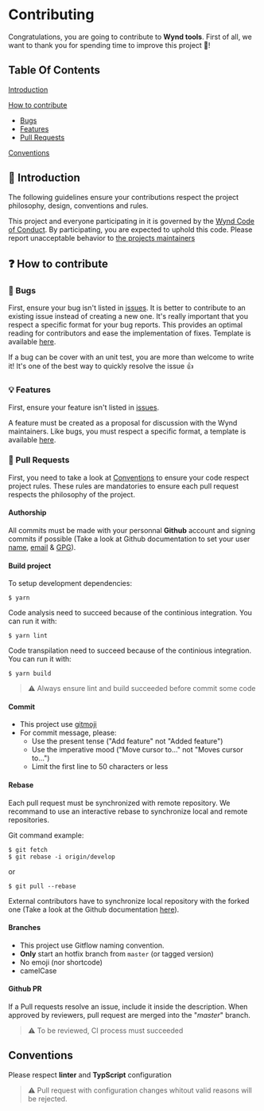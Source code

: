 # Contributing

Congratulations, you are going to contribute to **Wynd tools**.
First of all, we want to thank you for spending time to improve this project 🙏!

## Table Of Contents

[Introduction](#introduction)

[How to contribute](#how-to-contribute)

* [Bugs](#bugs)
* [Features](#features)
* [Pull Requests](#pull-requests)

[Conventions](#conventions)

## <a id="introduction"></a>🏁 Introduction

The following guidelines ensure your contributions respect the project philosophy, design, conventions and rules.

This project and everyone participating in it is governed by the [Wynd Code of Conduct](/CODE_OF_CONDUCT.md). By participating, you are
expected to uphold this code. Please report unacceptable behavior to [the projects maintainers](mailto:wynd-lab@wynd.eu)

## <a id="how-to-contribute"></a>❓ How to contribute

### <a id="bugs"></a>🐛 Bugs

First, ensure your bug isn't listed in [issues](https://github.com/Wynd-Lab/wynd-tools/issues). It is better to contribute to an existing issue instead of creating a new one. It's really important that you respect a specific format for your bug reports. This provides an optimal reading for contributors and ease the implementation of fixes. Template is available [here](/.github/ISSUE_TEMPLATE/bug_report.md).

If a bug can be cover with an unit test, you are more than welcome to write it! It's one of the best way to quickly resolve the issue 👍

### <a id="features"></a>💡 Features

First, ensure your feature isn't listed in [issues](https://github.com/Wynd-Lab/wynd-tools/issues).

A feature must be created as a proposal for discussion with the Wynd maintainers. Like bugs, you must respect a specific format, a template is available [here](/.github/ISSUE_TEMPLATE/feature_request.md).


### <a id="pull-requests"></a>🎁 Pull Requests

First, you need to take a look at [Conventions](#conventions) to ensure your code respect project rules. These rules are mandatories to ensure each pull request respects the philosophy of the project.

#### Authorship

All commits must be made with your personnal **Github** account and signing commits if possible (Take a look at Github documentation to set your user [name](https://help.github.com/articles/setting-your-username-in-git/), [email](https://help.github.com/articles/setting-your-email-in-git/) & [GPG](https://help.github.com/articles/signing-commits-using-gpg/)).

#### Build project

To setup development dependencies:

```
$ yarn
```

Code analysis need to succeed because of the continious integration. You can run it with:

```
$ yarn lint
```

Code transpilation need to succeed because of the continious integration. You can run it with:

```
$ yarn build
```

> ⚠️ Always ensure lint and build succeeded before commit some code

#### Commit

- This project use [gitmoji](https://github.com/carloscuesta/gitmoji)
- For commit message, please:
    - Use the present tense ("Add feature" not "Added feature")
    - Use the imperative mood ("Move cursor to..." not "Moves cursor to...")
    - Limit the first line to 50 characters or less

#### Rebase

Each pull request must be synchronized with remote repository. We recommand to use an interactive rebase to synchronize local and remote repositories.

Git command example:

```
$ git fetch
$ git rebase -i origin/develop
```

or

```
$ git pull --rebase
```

External contributors have to synchronize local repository with the forked one (Take a look at the Github documentation [here](https://help.github.com/articles/syncing-a-fork/)).

#### Branches

- This project use Gitflow naming convention.
- **Only** start an hotfix branch from `master` (or tagged version)
- No emoji (nor shortcode)
- camelCase

#### Github PR

If a Pull requests resolve an issue, include it inside the description. When approved by reviewers, pull request are merged into the "_master_" branch.

> ⚠️ To be reviewed, CI process must succeeded

## <a id="conventions"></a>Conventions

Please respect **linter** and **TypScript** configuration

> ⚠️ Pull request with configuration changes whitout valid reasons will be rejected.
